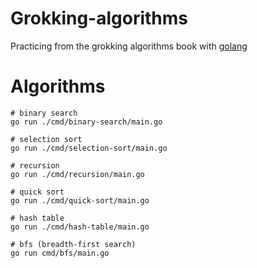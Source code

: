 # Grokking-algorithms

Practicing from the grokking algorithms book with [golang](https://go.dev)

# Algorithms

```shell
# binary search
go run ./cmd/binary-search/main.go

# selection sort
go run ./cmd/selection-sort/main.go

# recursion
go run ./cmd/recursion/main.go

# quick sort
go run ./cmd/quick-sort/main.go

# hash table
go run ./cmd/hash-table/main.go

# bfs (breadth-first search)
go run cmd/bfs/main.go

```
